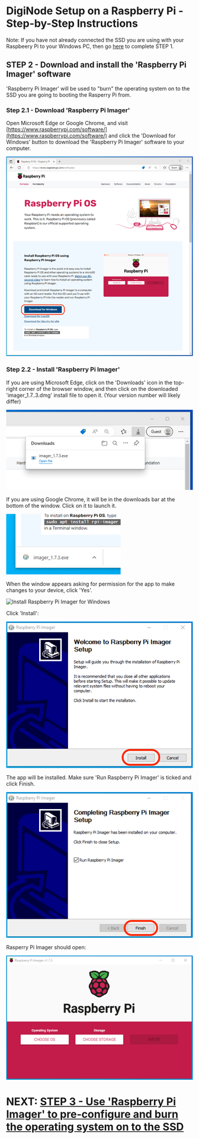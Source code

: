# DigiNode Setup on a Raspberry Pi - Step-by-Step Instructions

Note: If you have not already connected the SSD you are using with your Raspbeery Pi to your Windows PC, then go [here](/docs/rpi_setup_step1_connect_ssd.md) to complete STEP 1.

## STEP 2 - Download and install the 'Raspberry Pi Imager' software

'Raspberry Pi Imager' will be used to "burn" the operating system on to the SSD you are going to booting the Rasperry Pi from.

### Step 2.1 - Download 'Raspberry Pi Imager'

Open Microsoft Edge or Google Chrome, and visit [https://www.raspberrypi.com/software/](https://www.raspberrypi.com/software/) and click the 'Download for Windows' button to download the 'Raspberry Pi Imager' software to your computer.

![Download Raspberry Pi Imager for Windows](/images/win_setup_2_1.png)

### Step 2.2 - Install 'Raspberry Pi Imager'

If you are using Microsoft Edge, click on the 'Downloads' icon in the top-right corner of the browser window, and then click on the downloaded 'imager_1.7..3.dmg' install file to open it. (Your version number will likely differ)

![Open Raspberry Pi Imager installer for Window - Edge](/images/win_setup_2_2a_edge.png)

If you are using Google Chrome, it will be in the downloads bar at the bottom of the window. Click on it to launch it.

![Open Raspberry Pi Imager installer for Window - Chrome](/images/win_setup_2_2a_chrome.png)

When the window appears asking for permission for the app to make changes to your device, click 'Yes'.

![Install Raspberry Pi Imager for Windows](/images/win_setup_2_2b.png)

Click 'Install':

![Install Raspberry Pi Imager for Windows](/images/win_setup_2_2c.png)

The app will be installed. Make sure 'Run Raspberry Pi Imager' is ticked and click Finish.

![Install Raspberry Pi Imager for Windows](/images/win_setup_2_2d.png)

Rasperry Pi Imager should open:

![Raspberry Pi Imager for Windows](/images/win_setup_2_2e.png)

# NEXT: [STEP 3 - Use 'Raspberry Pi Imager' to pre-configure and burn the operating system on to the SSD](/docs/rpi_setup_step3_burn_image.md)


